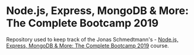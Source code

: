 # Node.js, Express, MongoDB & More: The Complete Bootcamp 2019

Repository used to keep track of the Jonas Schmedtmann's - [Node.js, Express, MongoDB & More: The Complete Bootcamp 2019](https://www.udemy.com/course/nodejs-express-mongodb-bootcamp/) course.

